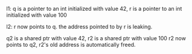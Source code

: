l1: q is a pointer to an int initialized with value 42, r is a pointer to an int initialized with value 100

l2: r now points to q. the address pointed to by r is leaking.

q2 is a shared ptr with value 42, r2 is a shared ptr with value 100
r2 now points to q2, r2's old address is automatically freed.